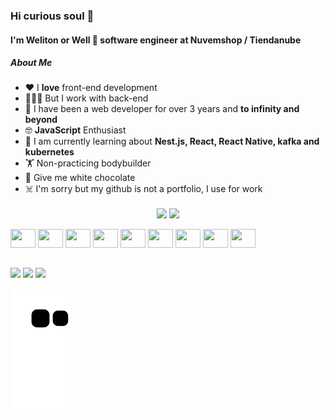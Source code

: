 ### Hi curious soul 👾
#### I'm Weliton or Well 🤖 software engineer at Nuvemshop / Tiendanube 

##### About Me

- ❤️ I <b>love</b> front-end development
- 🧑🏻‍💻 But I work with back-end
- 🚀 I have been a web developer for over 3 years and <b>to infinity and beyond</b>
- 🤓 <b>JavaScript</b> Enthusiast
- 📘 I am currently learning about <b>Nest.js, React, React Native, kafka and kubernetes</b>
- 🏋️ Non-practicing bodybuilder
- 🍫 Give me white chocolate
- ☠️ I'm sorry but my github is not a portfolio, I use for work
  
<div align="center">
  <img height="180em" align="center" src="https://github-readme-stats.vercel.app/api?username=welitoonl&include_all_commits=true&count_private=true&show_icons=true&theme=dracula" />
  <img height="180em" align="center" src="https://github-readme-stats.vercel.app/api/top-langs?username=welitoonl&include_all_commits=true&count_private=true&show_icons=true&theme=dracula&layout=compact" />
</div>

<div style="display: inline_block"><br>
  <img height="30" width="40" src="https://cdn.jsdelivr.net/gh/devicons/devicon/icons/javascript/javascript-original.svg" />
  <img height="30" width="40" src="https://cdn.jsdelivr.net/gh/devicons/devicon/icons/typescript/typescript-original.svg" />
  <img height="30" width="40" src="https://cdn.jsdelivr.net/gh/devicons/devicon/icons/nestjs/nestjs-plain.svg" />
  <img height="30" width="40" src="https://cdn.jsdelivr.net/gh/devicons/devicon/icons/mysql/mysql-original.svg" />
  <img height="30" width="40" src="https://cdn.jsdelivr.net/gh/devicons/devicon/icons/mongodb/mongodb-original.svg" />
  <img height="30" width="40" src="https://cdn.jsdelivr.net/gh/devicons/devicon/icons/php/php-original.svg" />
  <img height="30" width="40" src="https://cdn.jsdelivr.net/gh/devicons/devicon/icons/kubernetes/kubernetes-plain.svg" />  
  <img height="30" width="40" src="https://cdn.jsdelivr.net/gh/devicons/devicon/icons/react/react-original.svg" />
  <img height="30" width="40" src="https://cdn.jsdelivr.net/gh/devicons/devicon/icons/apachekafka/apachekafka-original.svg" />
</div>
  
  ##
 
<div>
  <a href="https://instagram.com/welitoonl" target="_blank"><img src="https://img.shields.io/badge/-Instagram-%23E4405F?style=for-the-badge&logo=instagram&logoColor=white" target="_blank"></a>
  <a href = "mailto:lisboa.weliton@gmail.com"><img src="https://img.shields.io/badge/-Gmail-%23333?style=for-the-badge&logo=gmail&logoColor=white" target="_blank"></a>
  <a href="https://www.linkedin.com/in/weliton-lisboa-a55b3b214/" target="_blank"><img src="https://img.shields.io/badge/-LinkedIn-%230077B5?style=for-the-badge&logo=linkedin&logoColor=white" target="_blank"></a> 
 

![Snake animation](https://github.com/welitoonl/welitoonl/blob/output/github-contribution-grid-snake.svg)
</div> 
  

